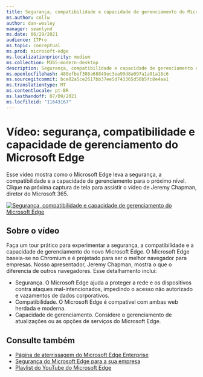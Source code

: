 ```yaml
---
title: Segurança, compatibilidade e capacidade de gerenciamento do Microsoft Edge
ms.author: collw
author: dan-wesley
manager: seanlynd
ms.date: 06/29/2021
audience: ITPro
ms.topic: conceptual
ms.prod: microsoft-edge
ms.localizationpriority: medium
ms.collection: M365-modern-desktop
description: Segurança, compatibilidade e capacidade de gerenciamento do Microsoft Edge
ms.openlocfilehash: 480efbef308a68849ec3ea99d8a097a1a01a18c6
ms.sourcegitcommit: bce02a5ce2617bb37ee5d743365d50b5fc8e4aa1
ms.translationtype: MT
ms.contentlocale: pt-BR
ms.lasthandoff: 07/09/2021
ms.locfileid: "11643167"
---
```

# <a name="video-microsoft-edge-security-compatibility-and-manageability"></a>Vídeo: segurança, compatibilidade e capacidade de gerenciamento do Microsoft Edge

Esse vídeo mostra como o Microsoft Edge leva a segurança, a compatibilidade e a capacidade de gerenciamento para o próximo nível. Clique na próxima captura de tela para assistir o vídeo de Jeremy Chapman, diretor do Microsoft 365.

[![Segurança, compatibilidade e capacidade de gerenciamento do Microsoft Edge](media/microsoft-edge-video-security-compatibility-manageability/0.png)](http://www.youtube.com/watch?v=uMmh_gNaM4I "Microsoft Edge security, compatibility, and manageability")

## <a name="about-the-video"></a>Sobre o vídeo

Faça um tour prático para experimentar a segurança, a compatibilidade e a capacidade de gerenciamento do novo Microsoft Edge. O Microsoft Edge baseia-se no Chromium e é projetado para ser o melhor navegador para empresas. Nosso apresentador, Jeremy Chapman, mostra o que o diferencia de outros navegadores. Esse detalhamento inclui:

- Segurança. O Microsoft Edge ajuda a proteger a rede e os dispositivos contra ataques mal-intencionados, impedindo o acesso não autorizado e vazamentos de dados corporativos.
- Compatibilidade. O Microsoft Edge é compatível com ambas web herdada e moderna.
- Capacidade de gerenciamento. Considere o gerenciamento de atualizações ou as opções de serviços do Microsoft Edge.

## <a name="see-also"></a>Consulte também

- [Página de aterrissagem do Microsoft Edge Enterprise](https://aka.ms/EdgeEnterprise)
- [Segurança do Microsoft Edge para a sua empresa](ms-edge-security-for-business.md)
- [Playlist do YouTube do Microsoft Edge](https://www.youtube.com/playlist?list=PLXtHYVsvn_b-uXh1tMeYpT-0iD8tD3tFy)